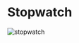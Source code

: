 # Stopwatch


![stopwatch](https://user-images.githubusercontent.com/53143114/116816853-fb3b1f80-ab63-11eb-9bd3-2801b426a34e.gif)
